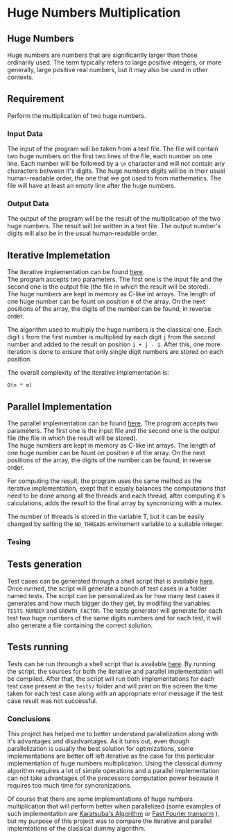 # Huge Numbers Multiplication

## Huge Numbers

Huge numbers are numbers that are significantly larger than those ordinarily used. The term typically refers to large positive integers, or more generally, large positive real numbers, but it may also be used in other contexts.

## Requirement

Perform the multiplication of two huge numbers.

### Input Data

The input of the program will be taken from a text file. The file will contain two huge numbers on the first two lines of the file, each number on one line. Each number will be followed by a `\n` character and will not contain any characters between it's digits. The huge numbers digits will be in their usual human-readable order, the one that we got used to from mathematics. The file will have at least an empty line after the huge numbers.

### Output Data

The output of the program will be the result of the multiplication of the two huge numbers. The result will be written in a text file. The output number's digits will also be in the usual human-readable order.

## Iterative Implemetation

The iterative implementation can be found [here](iterative.cpp).  
The program accepts two parameters. The first one is the input file and the second one is the output file (the file in which the result will be stored).  
The huge numbers are kept in memory as C-like int arrays. The length of one huge number can be fount on position `0` of the array. On the next positions of the array, the digits of the number can be found, in reverse order.  

The algorithm used to multiply the huge numbers is the classical one. Each digit `i` from the first number is multiplied by each digit `j` from the second number and added to the result on position `i + j - 1`. After this, one more iteration is done to ensure that only single digit numbers are stored on each position.  

The overall complexity of the iterative implementation is:
```
O(n * m)
```

## Parallel Implementation

The parallel implementation can be found [here](parallel.cpp).
The program accepts two parameters. The first one is the input file and the second one is the output file (the file in which the result will be stored).  
The huge numbers are kept in memory as C-like int arrays. The length of one huge number can be fount on position `0` of the array. On the next positions of the array, the digits of the number can be found, in reverse order.  

For computing the result, the program uses the same method as the iterative implementation, exept that it equaly balances the computations that need to be done among all the threads and each thread, after computing it's calculations, adds the result to the final array by syncronizing with a mutex.

The number of threads is stored in the variable T, but it can be easily changed by setting the `NO_THREADS` enviroment variable to a suitable integer.

### Tesing

## Tests generation

Test cases can be generated through a shell script that is available [here](generate_tests.sh). Once runned, the script will generate a bunch of test cases in a folder named tests. The script can be personalized as for how many test cases it generates and how much bigger do they get, by modifing the variables `TESTS_NUMBER` and `GROWTH_FACTOR`. The tests generator will generate for each test two huge numbers of the same digits numbers and for each test, it will also generate a file containing the correct solution.

## Tests running

Tests can be run throungh a shell script that is available [here](run_tests.sh). By running the script, the sources for both the iterative and parallel implementation will be compiled. After that, the script will run both implementations for each test case present in the `tests/` folder and will print on the screen the time taken for each test case along with an appropriate error message if the test case result was not successful.

### Conclusions

This project has helped me to better understand parallelization along with it's advantages and disadvantages. As it turns out, even though parallelization is usually the best solution for optimizations, some implementations are better off left iterative as the case for this particular implementation of huge numbers multiplication. Using the classical dummy algorithm requires a lot of simple operations and a parallel implementation can not take advantages of the processors computation power because it requires too much time for syncronizations.  

Of course that there are some implementations of huge numbers multiplication that will perform better when parallelized (some examples of such implementation are [Karatsuba's Algorithm](https://en.wikipedia.org/wiki/Karatsuba_algorithm) or [Fast Fourier transorm](https://en.wikipedia.org/wiki/Fast_Fourier_transform) ), but my purpose of this project was to compare the iterative and parallel implemtations of the classical dummy algorithm.
